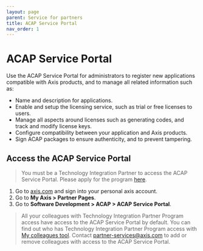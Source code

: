 ```yaml
---
layout: page
parent: Service for partners
title: ACAP Service Portal
nav_order: 1
---
```


# ACAP Service Portal

Use the ACAP Service Portal for administrators to register new applications compatible with Axis products, and to manage all related information such as:

- Name and description for applications.
- Enable and setup the licensing service, such as trial or free licenses to users.
- Manage all aspects around licenses such as generating codes, and track and modify license keys.
- Configure compatibility between your application and Axis products.
- Sign ACAP packages to ensure authenticity, and to prevent tampering.

## Access the ACAP Service Portal

> You must be a Technology Integration Partner to access the ACAP Service Portal. Please apply for the program [here](https://www.axis.com/partner/technology-integration-partner-program).

1. Go to [axis.com](https://www.axis.com/) and sign into your personal axis account.
2. Go to **My Axis > Partner Pages**.
3. Go to **Software Development > ACAP > ACAP Service Portal**.

> All your colleagues with Technology Integration Partner Program access have access to the ACAP Service Portal by default. You can find out who has Technology Integration Partner Program access with [My colleagues tool](https://www.axis.com/partner_pages/colleagues.php). Contact [partner-services@axis.com](partner-services@axis.com) to add or remove colleagues with access to the ACAP Service Portal.
